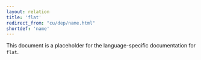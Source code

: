 ```yaml
---
layout: relation
title: 'flat'
redirect_from: "cu/dep/name.html"
shortdef: 'name'
---
```


This document is a placeholder for the language-specific documentation
for `flat`.
